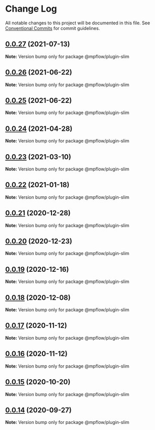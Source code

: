 # Change Log

All notable changes to this project will be documented in this file.
See [Conventional Commits](https://conventionalcommits.org) for commit guidelines.

## [0.0.27](https://github.com/wechat-miniprogram/weflow/compare/@mpflow/plugin-slim@0.0.26...@mpflow/plugin-slim@0.0.27) (2021-07-13)

**Note:** Version bump only for package @mpflow/plugin-slim

## [0.0.26](https://github.com/wechat-miniprogram/weflow/compare/@mpflow/plugin-slim@0.0.25...@mpflow/plugin-slim@0.0.26) (2021-06-22)

**Note:** Version bump only for package @mpflow/plugin-slim

## [0.0.25](https://github.com/wechat-miniprogram/weflow/compare/@mpflow/plugin-slim@0.0.24...@mpflow/plugin-slim@0.0.25) (2021-06-22)

**Note:** Version bump only for package @mpflow/plugin-slim

## [0.0.24](https://github.com/wechat-miniprogram/weflow/compare/@mpflow/plugin-slim@0.0.23...@mpflow/plugin-slim@0.0.24) (2021-04-28)

**Note:** Version bump only for package @mpflow/plugin-slim

## [0.0.23](https://github.com/wechat-miniprogram/weflow/compare/@mpflow/plugin-slim@0.0.22...@mpflow/plugin-slim@0.0.23) (2021-03-10)

**Note:** Version bump only for package @mpflow/plugin-slim

## [0.0.22](https://github.com/wechat-miniprogram/weflow/compare/@mpflow/plugin-slim@0.0.21...@mpflow/plugin-slim@0.0.22) (2021-01-18)

**Note:** Version bump only for package @mpflow/plugin-slim

## [0.0.21](https://github.com/wechat-miniprogram/weflow/compare/@mpflow/plugin-slim@0.0.20...@mpflow/plugin-slim@0.0.21) (2020-12-28)

**Note:** Version bump only for package @mpflow/plugin-slim

## [0.0.20](https://github.com/wechat-miniprogram/weflow/compare/@mpflow/plugin-slim@0.0.19...@mpflow/plugin-slim@0.0.20) (2020-12-23)

**Note:** Version bump only for package @mpflow/plugin-slim

## [0.0.19](https://github.com/wechat-miniprogram/weflow/compare/@mpflow/plugin-slim@0.0.18...@mpflow/plugin-slim@0.0.19) (2020-12-16)

**Note:** Version bump only for package @mpflow/plugin-slim

## [0.0.18](https://github.com/wechat-miniprogram/weflow/compare/@mpflow/plugin-slim@0.0.17...@mpflow/plugin-slim@0.0.18) (2020-12-08)

**Note:** Version bump only for package @mpflow/plugin-slim

## [0.0.17](https://github.com/wechat-miniprogram/weflow/compare/@mpflow/plugin-slim@0.0.15...@mpflow/plugin-slim@0.0.17) (2020-11-12)

**Note:** Version bump only for package @mpflow/plugin-slim

## [0.0.16](https://github.com/wechat-miniprogram/weflow/compare/@mpflow/plugin-slim@0.0.15...@mpflow/plugin-slim@0.0.16) (2020-11-12)

**Note:** Version bump only for package @mpflow/plugin-slim

## [0.0.15](https://github.com/wechat-miniprogram/weflow/compare/@mpflow/plugin-slim@0.0.14...@mpflow/plugin-slim@0.0.15) (2020-10-20)

**Note:** Version bump only for package @mpflow/plugin-slim

## [0.0.14](https://github.com/wechat-miniprogram/weflow/compare/@mpflow/plugin-slim@0.0.13...@mpflow/plugin-slim@0.0.14) (2020-09-27)

**Note:** Version bump only for package @mpflow/plugin-slim
